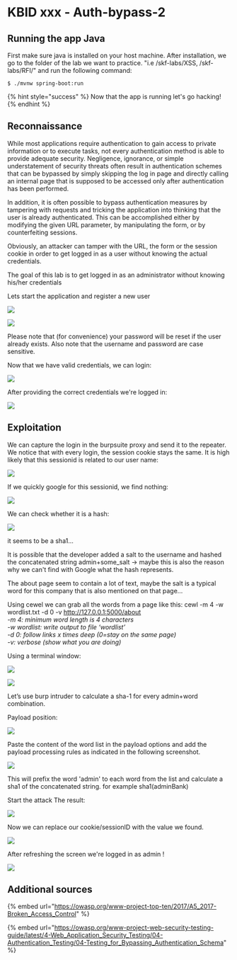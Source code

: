 # KBID xxx - Auth-bypass-2

## Running the app Java

First make sure java is installed on your host machine.
After installation, we go to the folder of the lab we want to practice.
"i.e /skf-labs/XSS, /skf-labs/RFI/" and run the following command:

```
$ ./mvnw spring-boot:run
```

{% hint style="success" %}
Now that the app is running let's go hacking!
{% endhint %}

## Reconnaissance

While most applications require authentication to gain access to private information or to execute tasks, not every authentication method is able to provide adequate security. Negligence, ignorance, or simple understatement of security threats often result in authentication schemes that can be bypassed by simply skipping the log in page and directly calling an internal page that is supposed to be accessed only after authentication has been performed.

In addition, it is often possible to bypass authentication measures by tampering with requests and tricking the application into thinking that the user is already authenticated. This can be accomplished either by modifying the given URL parameter, by manipulating the form, or by counterfeiting sessions.

Obviously, an attacker can tamper with the URL, the form or the session cookie in order to get logged in as a user without knowing the actual credentials.

The goal of this lab is to get logged in as an administrator without knowing his/her credentials

Lets start the application and register a new user

![](../../.gitbook/assets/java/Auth-Bypass-2/1.png)

![](../../.gitbook/assets/java/Auth-Bypass-2/2.png)

Please note that (for convenience) your password will be reset if the user already exists.
Also note that the username and password are case sensitive.

Now that we have valid credentials, we can login:

![](../../.gitbook/assets/java/Auth-Bypass-2/3.png)

After providing the correct credentials we're logged in:

![](../../.gitbook/assets/java/Auth-Bypass-2/4.png)

## Exploitation

We can capture the login in the burpsuite proxy and send it to the repeater. We notice that with every login, the session cookie stays the same. It is high likely that this sessionid is related to our user name:

![](../../.gitbook/assets/java/Auth-Bypass-2/5.png)

If we quickly google for this sessionid, we find nothing:

![](../../.gitbook/assets/java/Auth-Bypass-2/6.png)

We can check whether it is a hash:

![](../../.gitbook/assets/java/Auth-Bypass-2/7.png)

it seems to be a sha1...

It is possible that the developer added a salt to the username and hashed the concatenated string
admin+some_salt
-> maybe this is also the reason why we can't find with Google what the hash represents.

The about page seem to contain a lot of text, maybe the salt is a typical word for this company that is also mentioned on that page…

Using cewel we can grab all the words from a page like this:
cewl -m 4 -w wordlist.txt -d 0 -v http://127.0.0.1:5000/about</br>
<I>-m 4: minimum word length is 4 characters</br>
-w wordlist: write output to file ‘wordlist’</br>
-d 0: follow links x times deep (0=stay on the same page)</br>
-v: verbose (show what you are doing)</br></I>

Using a terminal window:

![](../../.gitbook/assets/java/Auth-Bypass-2/8.png)

![](../../.gitbook/assets/java/Auth-Bypass-2/9.png)

Let’s use burp intruder to calculate a sha-1 for every admin+word combination.

Payload position:

![](../../.gitbook/assets/java/Auth-Bypass-2/10.png)

Paste the content of the word list in the payload options and add the payload processing rules as indicated in the following screenshot.

![](../../.gitbook/assets/java/Auth-Bypass-2/11.png)

This will prefix the word 'admin' to each word from the list and calculate a sha1 of the concatenated string.
for example sha1(adminBank)

Start the attack
The result:

![](../../.gitbook/assets/java/Auth-Bypass-2/12.png)

Now we can replace our cookie/sessionID with the value we found.

![](../../.gitbook/assets/java/Auth-Bypass-2/13.png)

After refreshing the screen we're logged in as admin !

![](../../.gitbook/assets/java/Auth-Bypass-2/14.png)

## Additional sources

{% embed url="https://owasp.org/www-project-top-ten/2017/A5_2017-Broken_Access_Control" %}

{% embed url="https://owasp.org/www-project-web-security-testing-guide/latest/4-Web_Application_Security_Testing/04-Authentication_Testing/04-Testing_for_Bypassing_Authentication_Schema" %}
